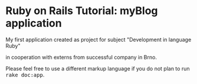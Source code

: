 # Ruby on Rails Tutorial: myBlog application

My first application created as project for subject "Development in language Ruby"

in cooperation with externs from successful company in Brno.


Please feel free to use a different markup language if you do not plan to run
<tt>rake doc:app</tt>.
